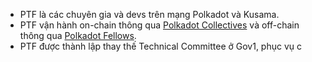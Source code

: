 - PTF là các chuyên gia và devs trên mạng Polkadot và Kusama.
- PTF vận hành on-chain thông qua [Polkadot Collectives](https://polkadot.js.org/apps/?rpc=wss%3A%2F%2Fpolkadot-collectives-rpc.polkadot.io#/fellowship/referenda) và off-chain thông qua [Polkadot Fellows](https://github.com/polkadot-fellows).
- PTF được thành lập thay thế Technical Committee ở Gov1, phục vụ c
